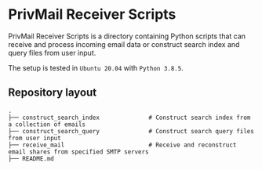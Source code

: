 
PrivMail Receiver Scripts
====================================

PrivMail Receiver Scripts is a directory containing Python scripts that can receive and process incoming email data or construct search index and query files from user input.

The setup is tested in `Ubuntu 20.04` with `Python 3.8.5`.

## Repository layout
```
.
├── construct_search_index              # Construct search index from a collection of emails
├── construct_search_query              # Construct search query files from user input
├── receive_mail                        # Receive and reconstruct email shares from specified SMTP servers
├── README.md
```
